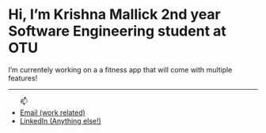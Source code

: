 <h1>Hi, I’m Krishna Mallick 2nd year Software Engineering student at OTU </h1>
I’m currentely working on a a fitness app that will come with multiple features!
<hr>

<ul>📫 
<li> <a href=mailto:“krishnamallick46@hotmail.com”>Email (work related) </a> </li> 
<li> <a href=“www.linkedin.com/in/krishna-mallick-a558b6260”> LinkedIn (Anything else!) </a> </li>
</ul>
<!---
KrishnaKMA/KrishnaKMA is a ✨ special ✨ repository because its `README.md` (this file) appears on your GitHub profile.
You can click the Preview link to take a look at your changes.
--->
